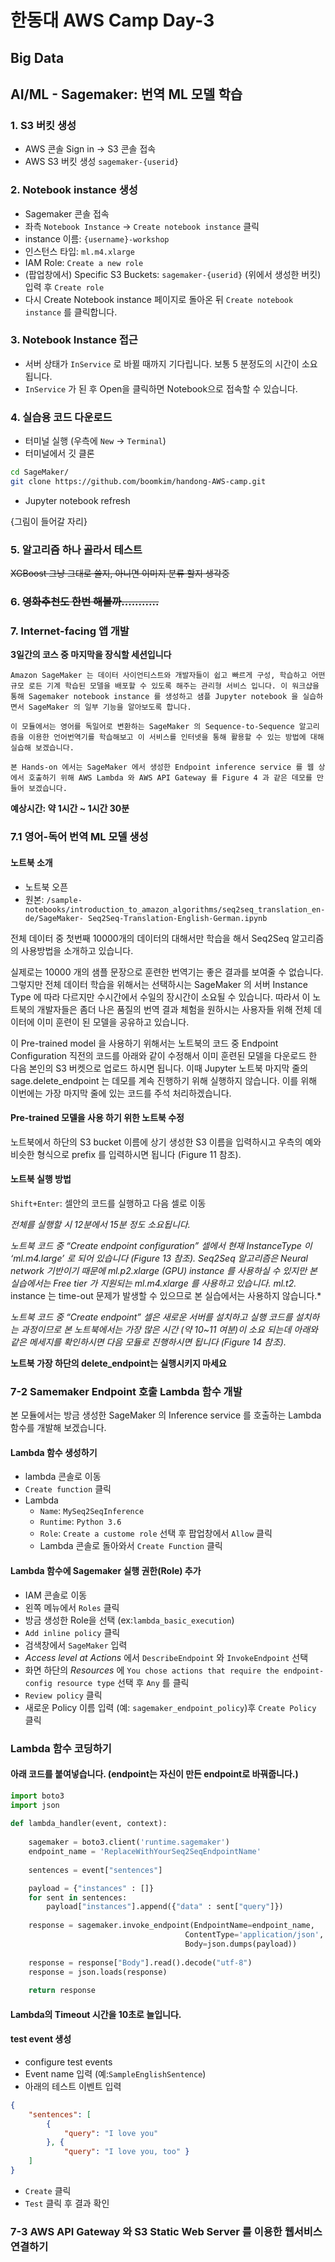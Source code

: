 # 한동대 AWS Camp Day-3 

## Big Data 


## AI/ML - Sagemaker: 번역 ML 모델 학습 

### 1. S3 버킷 생성

* AWS 콘솔 Sign in -> S3 콘솔 접속 
* AWS S3 버킷 생성 `sagemaker-{userid}`

### 2. Notebook instance 생성 

* Sagemaker 콘솔 접속 
* 좌측 `Notebook Instance` -> `Create notebook instance` 클릭 
* instance 이름: `{username}-workshop` 
* 인스턴스 타입: `ml.m4.xlarge`
* IAM Role: `Create a new role` 
* (팝업창에서) Specific S3 Buckets: `sagemaker-{userid}` (위에서 생성한 버킷) 입력 후 `Create role`
* 다시 Create Notebook instance 페이지로 돌아온 뒤 `Create notebook instance` 를 클릭합니다.

### 3. Notebook Instance 접근 

* 서버 상태가 `InService` 로 바뀔 때까지 기다립니다. 보통 5 분정도의 시간이 소요 됩니다.
* `InService` 가 된 후 Open을 클릭하면 Notebook으로 접속할 수 있습니다. 

### 4. 실습용 코드 다운로드 

* 터미널 실행 (우측에 `New` -> `Terminal`)
* 터미널에서 깃 클론 
```bash
cd SageMaker/
git clone https://github.com/boomkim/handong-AWS-camp.git
```
* Jupyter notebook refresh 

{그림이 들어갈 자리}

### 5. 알고리즘 하나 골라서 테스트

~~XGBoost 그냥 그대로 쓸지, 아니면 이미지 분류 할지 생각중~~

### 6. ~~영화추천도 한번 해볼까...........~~

### 7. Internet-facing 앱 개발 

**3일간의 코스 중 마지막을 장식할 세션입니다**

    Amazon SageMaker 는 데이터 사이언티스트와 개발자들이 쉽고 빠르게 구성, 학습하고 어떤 규모 로든 기계 학습된 모델을 배포할 수 있도록 해주는 관리형 서비스 입니다. 이 워크샵을 통해 Sagemaker notebook instance 를 생성하고 샘플 Jupyter notebook 을 실습하면서 SageMaker 의 일부 기능을 알아보도록 합니다.
    
    이 모듈에서는 영어를 독일어로 변환하는 SageMaker 의 Sequence-to-Sequence 알고리즘을 이용한 언어번역기를 학습해보고 이 서비스를 인터넷을 통해 활용할 수 있는 방법에 대해 실습해 보겠습니다.
    
    본 Hands-on 에서는 SageMaker 에서 생성한 Endpoint inference service 를 웹 상에서 호출하기 위해 AWS Lambda 와 AWS API Gateway 를 Figure 4 과 같은 데모를 만들어 보겠습니다.

**예상시간: 약 1시간 ~ 1시간 30분**

### 7.1 영어-독어 번역 ML 모델 생성

#### 노트북 소개 

* 노트북 오픈 
* 원본: `/sample-notebooks/introduction_to_amazon_algorithms/seq2seq_translation_en-de/SageMaker- Seq2Seq-Translation-English-German.ipynb`

전체 데이터 중 첫번째 10000개의 데이터의 대해서만 학습을 해서 Seq2Seq 알고리즘의 사용방법을 소개하고 있습니다.

실제로는 10000 개의 샘플 문장으로 훈련한 번역기는 좋은 결과를 보여줄 수 없습니다. 그렇지만 전체 데이터 학습을 위해서는 선택하시는 SageMaker 의 서버 Instance Type 에 따라 다르지만 수시간에서 수일의 장시간이 소요될 수 있습니다. 따라서 이 노트북의 개발자들은 좀더 나은 품질의 번역 결과 체험을 원하시는 사용자들 위해 전체 데이터에 이미 훈련이 된 모델을 공유하고 있습니다.

이 Pre-trained model 을 사용하기 위해서는 노트북의 코드 중 Endpoint Configuration 직전의 코드를 아래와 같이 수정해서 이미 훈련된 모델을 다운로드 한 다음 본인의 S3 버켓으로 업로드 하시면 됩니다. 이때 Jupyter 노트북 마지막 줄의 sage.delete_endpoint 는 데모를 계속 진행하기 위해 실행하지 않습니다. 이를 위해 이번에는 가장 마지막 줄에 있는 코드를 주석 처리하겠습니다.

#### Pre-trained 모델을 사용 하기 위한 노트북 수정

노트북에서 하단의 S3 bucket 이름에 상기 생성한 S3 이름을 입력하시고 우측의 예와 비슷한 형식으로 prefix 를 입력하시면 됩니다 (Figure 11 참조).

#### 노트북 실행 방법

`Shift+Enter`: 셀안의 코드를 실행하고 다음 셀로 이동 

*전체를 실행할 시 12분에서 15분 정도 소요됩니다.*

*노트북 코드 중 “Create endpoint configuration” 셀에서 현재 InstanceType 이 ‘ml.m4.large’ 로 되어 있습니다 (Figure 13 참조). Seq2Seq 알고리즘은 Neural network 기반이기 때문에 ml.p2.xlarge (GPU) instance 를 사용하실 수 있지만 본 실습에서는 Free tier 가 지원되는 ml.m4.xlarge 를 사용하고 있습니다. ml.t2.* instance 는 time-out 문제가 발생할 수 있으므로 본 실습에서는 사용하지 않습니다.*

*노트북 코드 중 “Create endpoint” 셀은 새로운 서버를 설치하고 실행 코드를 설치하는 과정이므로 본 노트북에서는 가장 많은 시간 (약 10~11 여분)이 소요 되는데 아래와 같은 메세지를 확인하시면 다음 모듈로 진행하시면 됩니다 (Figure 14 참조).*

**노트북 가장 하단의 delete_endpoint는 실행시키지 마세요**

### 7-2 Samemaker Endpoint 호출 Lambda 함수 개발 

본 모듈에서는 방금 생성한 SageMaker 의 Inference service 를 호출하는 Lambda 함수를 개발해 보겠습니다.

#### Lambda 함수 생성하기 

* lambda 콘솔로 이동 
* `Create function` 클릭 
* Lambda 
    * `Name`: `MySeq2SeqInference` 
    * `Runtime`: `Python 3.6`
    * `Role`: `Create a custome role` 선택 후 팝업창에서 `Allow` 클릭 
    * Lambda 콘솔로 돌아와서 `Create Function` 클릭 

#### Lambda 함수에 Sagemaker 실행 권한(Role) 추가 

* IAM 콘솔로 이동 
* 왼쪽 메뉴에서 `Roles` 클릭 
* 방금 생성한 Role을 선택 (ex:`lambda_basic_execution`)
* `Add inline policy` 클릭 
* 검색창에서 `SageMaker` 입력 
* *Access level at Actions* 에서 `DescribeEndpoint` 와 `InvokeEndpoint` 선택 
* 화면 하단의 *Resources* 에 `You chose actions that require the endpoint-config resource type` 선택 후 `Any` 를 클릭
* `Review policy` 클릭 
* 새로운 Policy 이름 입력 (예: `sagemaker_endpoint_policy`)후 `Create Policy` 클릭 

### Lambda 함수 코딩하기 

#### 아래 코드를 붙여넣습니다. (**endpoint는 자신이 만든 endpoint로 바꿔줍니다.**)

```python
import boto3
import json
    
def lambda_handler(event, context):
    
    sagemaker = boto3.client('runtime.sagemaker')
    endpoint_name = 'ReplaceWithYourSeq2SeqEndpointName'
    
    sentences = event["sentences"]

    payload = {"instances" : []}
    for sent in sentences:
        payload["instances"].append({"data" : sent["query"]})
    
    response = sagemaker.invoke_endpoint(EndpointName=endpoint_name, 
                                       ContentType='application/json', 
                                       Body=json.dumps(payload))
    
    response = response["Body"].read().decode("utf-8")
    response = json.loads(response)
    
    return response
```

#### Lambda의 Timeout 시간을 10초로 늘입니다. 


#### test event 생성 

* configure test events 
* Event name 입력 (예:`SampleEnglishSentence`)
* 아래의 테스트 이벤트 입력 

```json
{
    "sentences": [
        {
            "query": "I love you"
        }, {
            "query": "I love you, too" }
    ] 
}
```

* `Create` 클릭 
* `Test` 클릭 후 결과 확인 

### 7-3 AWS API Gateway 와 S3 Static Web Server 를 이용한 웹서비스 연결하기

